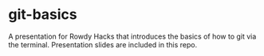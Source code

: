 # git-basics
A presentation for Rowdy Hacks that introduces the basics of how to git via the terminal.
Presentation slides are included in this repo.
